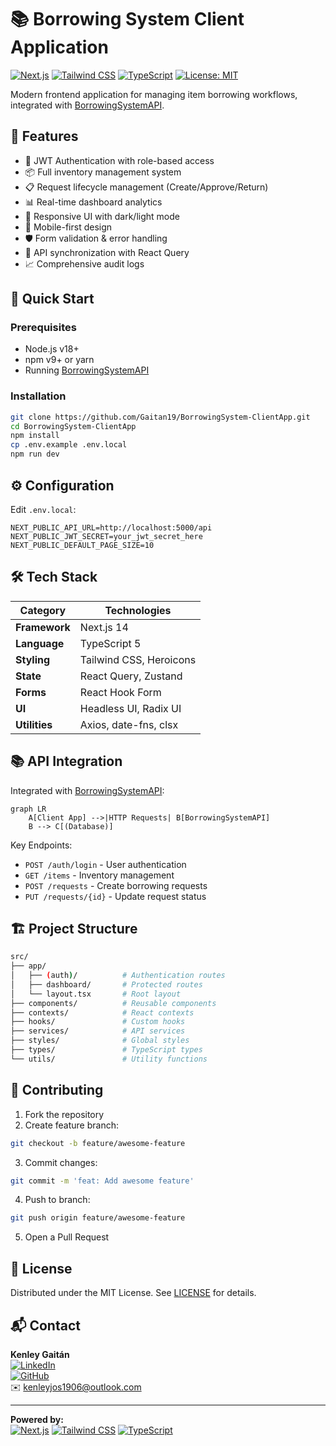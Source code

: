 # 📚 Borrowing System Client Application

[![Next.js](https://img.shields.io/badge/Next.js-14.0-blue?logo=next.js)](https://nextjs.org/)
[![Tailwind CSS](https://img.shields.io/badge/Tailwind_CSS-3.3-blue?logo=tailwind-css)](https://tailwindcss.com/)
[![TypeScript](https://img.shields.io/badge/TypeScript-5.0-blue?logo=typescript)](https://www.typescriptlang.org/)
[![License: MIT](https://img.shields.io/badge/License-MIT-yellow.svg)](https://opensource.org/licenses/MIT)


Modern frontend application for managing item borrowing workflows, integrated with [BorrowingSystemAPI](https://github.com/Gaitan19/BorrowingSystemAPI).

## 🌟 Features

- 🔐 JWT Authentication with role-based access
- 📦 Full inventory management system
- 📋 Request lifecycle management (Create/Approve/Return)
- 📊 Real-time dashboard analytics
- 🎨 Responsive UI with dark/light mode
- 📱 Mobile-first design
- 🛡️ Form validation & error handling
- 🔄 API synchronization with React Query
- 📈 Comprehensive audit logs

## 🚀 Quick Start

### Prerequisites

- Node.js v18+
- npm v9+ or yarn
- Running [BorrowingSystemAPI](https://github.com/Gaitan19/BorrowingSystemAPI)

### Installation

```bash
git clone https://github.com/Gaitan19/BorrowingSystem-ClientApp.git
cd BorrowingSystem-ClientApp
npm install
cp .env.example .env.local
npm run dev
```

## ⚙️ Configuration

Edit `.env.local`:

```env
NEXT_PUBLIC_API_URL=http://localhost:5000/api
NEXT_PUBLIC_JWT_SECRET=your_jwt_secret_here
NEXT_PUBLIC_DEFAULT_PAGE_SIZE=10
```

## 🛠️ Tech Stack

| Category          | Technologies                                                                 |
|-------------------|------------------------------------------------------------------------------|
| **Framework**     | Next.js 14                                                                   |
| **Language**      | TypeScript 5                                                                 |
| **Styling**       | Tailwind CSS, Heroicons                                                      |
| **State**         | React Query, Zustand                                                         |
| **Forms**         | React Hook Form                                                              |
| **UI**            | Headless UI, Radix UI                                                        |
| **Utilities**     | Axios, date-fns, clsx                                                        |

## 📚 API Integration

Integrated with [BorrowingSystemAPI](https://github.com/Gaitan19/BorrowingSystemAPI):

```mermaid
graph LR
    A[Client App] -->|HTTP Requests| B[BorrowingSystemAPI]
    B --> C[(Database)]
```

Key Endpoints:
- `POST /auth/login` - User authentication
- `GET /items` - Inventory management
- `POST /requests` - Create borrowing requests
- `PUT /requests/{id}` - Update request status


## 🏗️ Project Structure

```bash
src/
├── app/
│   ├── (auth)/          # Authentication routes
│   ├── dashboard/       # Protected routes
│   └── layout.tsx       # Root layout
├── components/          # Reusable components
├── contexts/            # React contexts
├── hooks/               # Custom hooks
├── services/            # API services
├── styles/              # Global styles
├── types/               # TypeScript types
└── utils/               # Utility functions
```

## 🤝 Contributing

1. Fork the repository
2. Create feature branch:
```bash
git checkout -b feature/awesome-feature
```
3. Commit changes:
```bash
git commit -m 'feat: Add awesome feature'
```
4. Push to branch:
```bash
git push origin feature/awesome-feature
```
5. Open a Pull Request

## 📄 License

Distributed under the MIT License. See [LICENSE](LICENSE) for details.

## 📬 Contact

**Kenley Gaitán**  
[![LinkedIn](https://img.shields.io/badge/LinkedIn-Connect-blue?style=flat&logo=linkedin)](https://www.linkedin.com/in/kenley-gaitan-evanks-0a2739363/)  
[![GitHub](https://img.shields.io/badge/GitHub-Profile-black?style=flat&logo=github)](https://github.com/Gaitan19)  
✉️ [kenleyjos1906@outlook.com](mailto:kenleyjos1906@outlook.com)

---

**Powered by:**  
[![Next.js](https://img.shields.io/badge/Next.js-000000?style=for-the-badge&logo=next.js)](https://nextjs.org/)
[![Tailwind CSS](https://img.shields.io/badge/Tailwind_CSS-38B2AC?style=for-the-badge&logo=tailwind-css)](https://tailwindcss.com/)
[![TypeScript](https://img.shields.io/badge/TypeScript-3178C6?style=for-the-badge&logo=typescript)](https://www.typescriptlang.org/)
